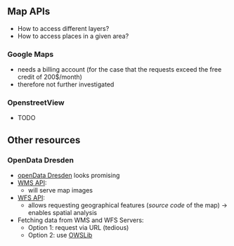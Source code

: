 ## Map APIs

* How to access different layers?
* How to access places in a given area?
  
### Google Maps

* needs a billing account (for the case that the requests exceed the free credit of 200$/month)
* therefore not further investigated

### OpenstreetView

* TODO

## Other resources

### OpenData Dresden

* [openData Dresden](https://opendata.dresden.de/DreiD/) looks promising
* [WMS API](https://en.wikipedia.org/wiki/Web_Map_Service):
  * will serve map images
* [WFS API](https://en.wikipedia.org/wiki/Web_Feature_Service):
  * allows requesting geographical features (_source code_ of the map)
  &rarr; enables spatial analysis
* Fetching data from WMS and WFS Servers:
  * Option 1: request via URL (tedious)
  * Option 2: use [OWSLib](http://geopython.github.io/OWSLib/)

